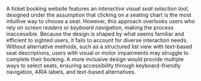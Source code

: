 A ticket booking website features an *interactive visual seat selection tool*, designed under the assumption that clicking on a seating chart is the most intuitive way to choose a seat. However, this approach overlooks users who rely on *screen readers* or *keyboard navigation*, making the process inaccessible. Because the design is shaped by what seems familiar and efficient to sighted users, it fails to account for diverse interaction needs. Without alternative methods, such as a structured list view with text-based seat descriptions, users with visual or motor impairments may struggle to complete their booking. A more inclusive design would provide multiple ways to select seats, ensuring accessibility through keyboard-friendly navigation, ARIA labels, and text-based alternatives.